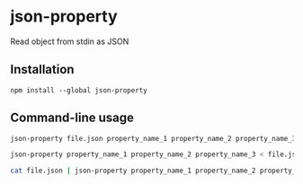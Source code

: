 # json-property
Read object from stdin as JSON

## Installation

```
npm install --global json-property
```

## Command-line usage

```bash
json-property file.json property_name_1 property_name_2 property_name_3
```

```bash
json-property property_name_1 property_name_2 property_name_3 < file.json
```

```bash
cat file.json | json-property property_name_1 property_name_2 property_name_3
```
